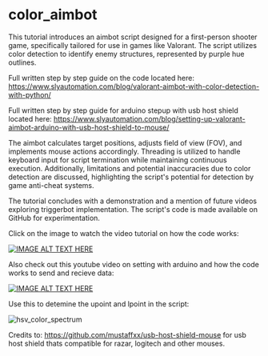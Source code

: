 # color_aimbot
This tutorial introduces an aimbot script designed for a first-person shooter game, specifically tailored for use in games like Valorant. The script utilizes color detection to identify enemy structures, represented by purple hue outlines.

Full written step by step guide on the code located here: https://www.slyautomation.com/blog/valorant-aimbot-with-color-detection-with-python/

Full written step by step guide for arduino stepup with usb host shield located here: https://www.slyautomation.com/blog/setting-up-valorant-aimbot-arduino-with-usb-host-shield-to-mouse/

The aimbot calculates target positions, adjusts field of view (FOV), and implements mouse actions accordingly. Threading is utilized to handle keyboard input for script termination while maintaining continuous execution. Additionally, limitations and potential inaccuracies due to color detection are discussed, highlighting the script's potential for detection by game anti-cheat systems. 

The tutorial concludes with a demonstration and a mention of future videos exploring triggerbot implementation. The script's code is made available on GitHub for experimentation.

Click on the image to watch the video tutorial on how the code works:

[![IMAGE ALT TEXT HERE](https://img.youtube.com/vi/PrlibwyLrL0/0.jpg)](https://youtu.be/PrlibwyLrL0)

Also check out this youtube video on setting with arduino and how the code works to send and recieve data:

[![IMAGE ALT TEXT HERE](https://img.youtube.com/vi/-Injv0w0z5M/0.jpg)](https://youtu.be/-Injv0w0z5M)

Use this to detemine the upoint and lpoint in the script:

![hsv_color_spectrum](https://github.com/slyautomation/valorant_aimbot/assets/81003470/62df17aa-fdf5-4c97-ac7f-350874852873)

Credits to: https://github.com/mustaffxx/usb-host-shield-mouse for usb host shield thats compatible for razar, logitech and other mouses.


